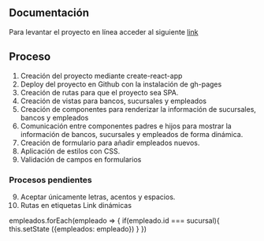 ## Documentación

Para  levantar el proyecto en línea acceder al siguiente [link](https://taniatenorio.github.io/Cumplo-Test/)

## Proceso

1. Creación del proyecto mediante create-react-app
2. Deploy del proyecto en Github con la instalación de gh-pages
3. Creación de rutas para que el proyecto sea SPA.
4. Creación de vistas para bancos, sucursales y empleados
5. Creación de componentes para renderizar la información de sucursales, bancos y empleados
6. Comunicación entre componentes padres e hijos para mostrar la información de bancos, sucursales y empleados de forma dinámica.
7. Creación de formulario para añadir empleados nuevos.
8. Aplicación de estilos con CSS.
9. Validación de campos en formularios

### Procesos pendientes

9. Aceptar únicamente letras, acentos y espacios.
10. Rutas en etiquetas Link dinámicas

empleados.forEach(empleado => {
    if(empleado.id === sucursal){
        this.setState ({empleados: empleado})
    }
})


